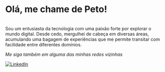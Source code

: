 # Olá, me chame de Peto! 
<br> Sou um entusiasta da tecnologia com uma paixão forte por explorar o mundo digital. Desde cedo, mergulhei de cabeça em diversas áreas, acumulando uma bagagem de experiências que me permite transitar com facilidade entre diferentes domínios.




*Me siga também em alguma das minhas redes vizinhas*
  
[![LinkedIn](https://img.shields.io/badge/LinkedIn-0077B5?style=for-the-badge&logo=linkedin&logoColor=white)](https://linktr.ee/petoteta)

